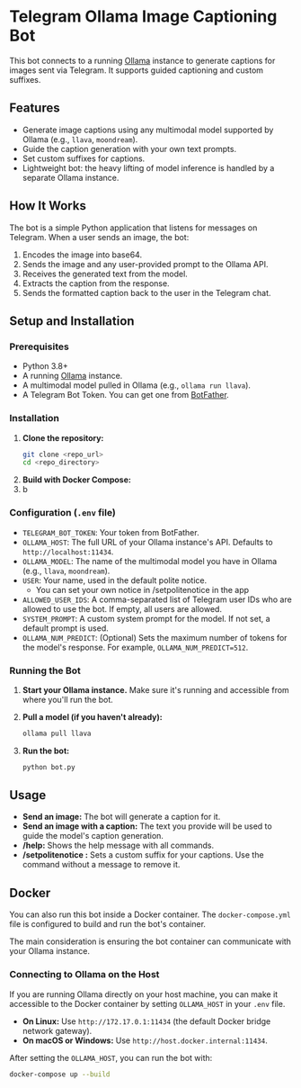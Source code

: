 # Telegram Ollama Image Captioning Bot

This bot connects to a running [Ollama](https://ollama.com/) instance to generate captions for images sent via Telegram. It supports guided captioning and custom suffixes.

## Features

-   Generate image captions using any multimodal model supported by Ollama (e.g., `llava`, `moondream`).
-   Guide the caption generation with your own text prompts.
-   Set custom suffixes for captions.
-   Lightweight bot: the heavy lifting of model inference is handled by a separate Ollama instance.

## How It Works

The bot is a simple Python application that listens for messages on Telegram. When a user sends an image, the bot:
1.  Encodes the image into base64.
2.  Sends the image and any user-provided prompt to the Ollama API.
3.  Receives the generated text from the model.
4.  Extracts the caption from the response.
5.  Sends the formatted caption back to the user in the Telegram chat.

## Setup and Installation

### Prerequisites

-   Python 3.8+
-   A running [Ollama](https://ollama.com/) instance.
-   A multimodal model pulled in Ollama (e.g., `ollama run llava`).
-   A Telegram Bot Token. You can get one from [BotFather](https://t.me/botfather).

### Installation

1.  **Clone the repository:**
    ```bash
    git clone <repo_url>
    cd <repo_directory>
    ```
2. **Build with Docker Compose:**
3. b
### Configuration (`.env` file)

-   `TELEGRAM_BOT_TOKEN`: Your token from BotFather.
-   `OLLAMA_HOST`: The full URL of your Ollama instance's API. Defaults to `http://localhost:11434`.
-   `OLLAMA_MODEL`: The name of the multimodal model you have in Ollama (e.g., `llava`, `moondream`).
-   `USER`: Your name, used in the default polite notice. 
    -   You can set your own notice in /setpolitenotice in the app
-   `ALLOWED_USER_IDS`: A comma-separated list of Telegram user IDs who are allowed to use the bot. If empty, all users are allowed.
-   `SYSTEM_PROMPT`: A custom system prompt for the model. If not set, a default prompt is used.
-   `OLLAMA_NUM_PREDICT`: (Optional) Sets the maximum number of tokens for the model's response. For example, `OLLAMA_NUM_PREDICT=512`.

### Running the Bot

1.  **Start your Ollama instance.** Make sure it's running and accessible from where you'll run the bot.

2.  **Pull a model (if you haven't already):**
    ```bash
    ollama pull llava
    ```

3.  **Run the bot:**
    ```bash
    python bot.py
    ```

## Usage

-   **Send an image:** The bot will generate a caption for it.
-   **Send an image with a caption:** The text you provide will be used to guide the model's caption generation.
-   **/help:** Shows the help message with all commands.
-   **/setpolitenotice <message>:** Sets a custom suffix for your captions. Use the command without a message to remove it.

## Docker

You can also run this bot inside a Docker container. The `docker-compose.yml` file is configured to build and run the bot's container.

The main consideration is ensuring the bot container can communicate with your Ollama instance.

### Connecting to Ollama on the Host

If you are running Ollama directly on your host machine, you can make it accessible to the Docker container by setting `OLLAMA_HOST` in your `.env` file.

-   **On Linux:** Use `http://172.17.0.1:11434` (the default Docker bridge network gateway).
-   **On macOS or Windows:** Use `http://host.docker.internal:11434`.

After setting the `OLLAMA_HOST`, you can run the bot with:
```bash
docker-compose up --build
```
